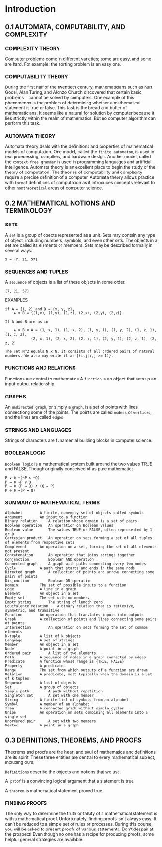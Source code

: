 # Introduction


## 0.1 AUTOMATA, COMPUTABILITY, AND COMPLEXITY


### COMPLEXITY THEORY

Computer problems come in different varieties; some are easy, and some are hard. For example: the sorting problem is an easy one. 

### COMPUTABILITY THEORY

During the first half of the twentieth century, mathematicians such as Kurt Godel, Alan Turing, and Alonzo Church discovered that certain basic problems ¨ cannot be solved by computers. One example of this phenomenon is the problem of determining whether a mathematical statement is true or false. This task is the bread and butter of mathematicians. It seems like a natural for solution by computer because it lies strictly within the realm of mathematics. But no computer algorithm can perform this task.

### AUTOMATA THEORY

Automata theory deals with the definitions and properties of mathematical models of computation. One model, called the `finite automaton`, is used in text proecessing, compilers, and hardware design. Another model, called the `context-free grammer` is used in programming languages and artificial intelligence. Automata theory is an excellent place to begin the study of the theory of computation. The theories of computability and complexity require a precise definition of a computer. Automata theory allows practice with `formal` definitions of computation as it introduces concepts relevant to other `nontheoretical` areas of computer science.


## 0.2 MATHEMATICAL NOTIONS AND TERMINOLOGY

### SETS

A `set` is a group of obects represented as a unit. Sets may contain any type of object, including numbers, symbols, and even other sets. The objects in a set are called its elements or members. Sets may be described formally in several ways. 

```
S = {7, 21, 57}
```

### SEQUENCES AND TUPLES 

A `sequence` of objects is a list of these objects in some order. 

```
(7, 21, 57)
```

EXAMPLES 

```
if A = {1, 2} and B = {x, y, z},
	A x B = {(1,x), (1,y), (1,z), (2,x), (2,y), (2,z)}.
```

```
If A and B are as in

	A × B × A = (1, x, 1), (1, x, 2), (1, y, 1), (1, y, 2), (1, z, 1), (1, z, 2),
		    (2, x, 1), (2, x, 2), (2, y, 1), (2, y, 2), (2, z, 1), (2, z, 2) 	

```

```
The set N^2 equals N x N. it consists of all ordered pairs of natural numbers. We also may write it as {(i,j|i,j >= 1)}.
```

### FUNCTIONS AND RELATIONS

Functions are central to mathematics A `function` is an object that sets up an input-output relationship. 

### GRAPHS

An `undirected graph`, or simply a `graph`, is a set of points  with lines connectiong some of the points. The points are called `nodess` or `vertices`, and the lines are called `edges`

### STRINGS AND LANGUAGES

Strings of characters are funamental building blocks in computer science.

### BOOLEAN LOGIC

`Boolean logic` is a mathematical system built around the two values TRUE and FALSE, Though originally conceived of as pure mathematics

```
P ∨ Q ¬(¬P ∧ ¬Q)
P → Q ¬P ∨ Q
P ↔ Q (P → Q) ∧ (Q → P)
P ⊕ Q ¬(P ↔ Q)
```

### SUMMARY OF MATHEMATICAL TERMS

```
Alphabet 		A finite, nonempty set of objects called symbols
Argument 		An input to a function
Binary relation 	A relation whose domain is a set of pairs
Boolean operation 	An operation on Boolean values
Boolean value 		The values TRUE or FALSE, often represented by 1 or 0
Cartesian product 	An operation on sets forming a set of all tuples of elements from respective sets
Complement 		An operation on a set, forming the set of all elements not present
Concatenation 		An operation that joins strings together
Conjunction 		Boolean AND operation
Connected graph 	A graph with paths connecting every two nodes
Cycle 			A path that starts and ends in the same node
Directed graph 		A collection of points and arrows connecting some pairs of points
Disjunction 		Boolean OR operation
Domain 			The set of possible inputs to a function
Edge 			A line in a graph
Element 		An object in a set
Empty set 		The set with no members
Empty string 		The string of length zero
Equivalence relation 	A binary relation that is reflexive, symmetric, and transitive
Function 		An operation that translates inputs into outputs
Graph 			A collection of points and lines connecting some pairs of points
Intersection 		An operation on sets forming the set of common elements
k-tuple 		A list of k objects
Language 		A set of strings
Member 			An object in a set
Node 			A point in a graph
Ordered pair 		A list of two elements
Path 			A sequence of nodes in a graph connected by edges
Predicate 		A function whose range is {TRUE, FALSE}
Property 		A predicate
Range 			The set from which outputs of a function are drawn
Relation		A predicate, most typically when the domain is a set of k-tuples
Sequence 		A list of objects
Set 			A group of objects
Simple path 		A path without repetition
Singleton set 		A set with one member
String 			A finite list of symbols from an alphabet
Symbol 			A member of an alphabet
Tree 			A connected graph without simple cycles
Union 			An operation on sets combining all elements into a single set
Unordered pair 		A set with two members
Vertex 			A point in a graph
```

## 0.3 DEFINITIONS, THEOREMS, AND PROOFS

Theorems and proofs are the heart and soul of mathematics and definitions are its spirit. These three entities are central to every mathematical subject, including ours.

`Definitions` describe the objects and notions that we use. 

A` proof` is a convincing logical argument that a statement is true. 

A `theorem` is mathematical statement proved true.

### FINDING PROOFS

The only way to determine the truth or falsity of a mathematical statement is with a mathematical proof. Unfortunately, finding proofs isn’t always easy. It can’t be reduced to a simple set of rules or processes. During this course, you will be asked to present proofs of various statements. Don’t despair at the prospect! Even though no one has a recipe for producing proofs, some helpful general strategies are available.






























































































































































